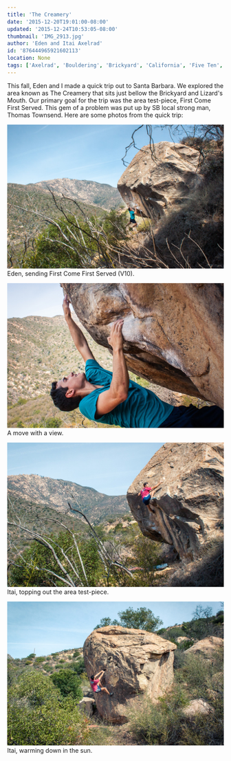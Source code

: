 ```yaml
---
title: 'The Creamery'
date: '2015-12-20T19:01:00-08:00'
updated: '2015-12-24T10:53:05-08:00'
thumbnail: 'IMG_2913.jpg'
author: 'Eden and Itai Axelrad'
id: '876444965921602113'
location: None
tags: ['Axelrad', 'Bouldering', 'Brickyard', 'California', 'Five Ten', 'highball', 'sandstone', 'Santa Barbara']
---
```


This fall, Eden and I made a quick trip out to Santa Barbara. We explored the area known as The Creamery that sits just bellow the Brickyard and Lizard's Mouth. Our primary goal for the trip was the area test-piece, First Come First Served. This gem of a problem was put up by SB local strong man, Thomas Townsend. Here are some photos from the quick trip:

![image alt](/images/IMG_2913.jpg)Eden, sending First Come First Served (V10).

![image alt](/images/IMG_2946.jpg)A move with a view.

![image alt](/images/IMG_2931.jpg)Itai, topping out the area test-piece.

![image alt](/images/IMG_2960.jpg)Itai, warming down in the sun.

